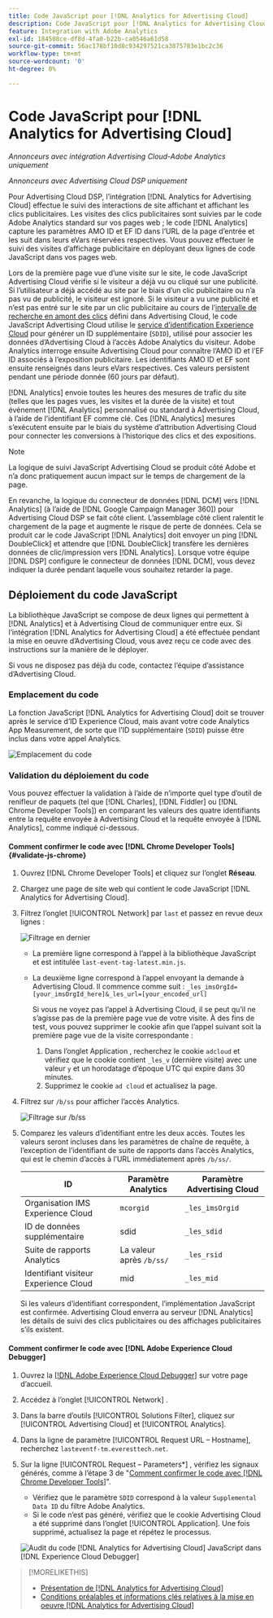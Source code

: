 ```yaml
---
title: Code JavaScript pour [!DNL Analytics for Advertising Cloud]
description: Code JavaScript pour [!DNL Analytics for Advertising Cloud]
feature: Integration with Adobe Analytics
exl-id: 184508ce-df8d-4fa0-b22b-ca0546a61d58
source-git-commit: 56ac178bf10d8c934297521ca3075783e1bc2c36
workflow-type: tm+mt
source-wordcount: '0'
ht-degree: 0%

---
```


# Code JavaScript pour [!DNL Analytics for Advertising Cloud]

*Annonceurs avec intégration Advertising Cloud-Adobe Analytics uniquement*

*Annonceurs avec Advertising Cloud DSP uniquement*

Pour Advertising Cloud DSP, l’intégration [!DNL Analytics for Advertising Cloud] effectue le suivi des interactions de site affichant et affichant les clics publicitaires. Les visites des clics publicitaires sont suivies par le code Adobe Analytics standard sur vos pages web ; le code [!DNL Analytics] capture les paramètres AMO ID et EF ID dans l’URL de la page d’entrée et les suit dans leurs eVars réservées respectives. Vous pouvez effectuer le suivi des visites d’affichage publicitaire en déployant deux lignes de code JavaScript dans vos pages web.

Lors de la première page vue d’une visite sur le site, le code JavaScript Advertising Cloud vérifie si le visiteur a déjà vu ou cliqué sur une publicité. Si l’utilisateur a déjà accédé au site par le biais d’un clic publicitaire ou n’a pas vu de publicité, le visiteur est ignoré. Si le visiteur a vu une publicité et n’est pas entré sur le site par un clic publicitaire au cours de l’[intervalle de recherche en amont des clics](/help/integrations/analytics/prerequisites.md#lookback-a4adc) défini dans Advertising Cloud, le code JavaScript Advertising Cloud utilise le [service d’identification Experience Cloud](https://experienceleague.adobe.com/docs/id-service/using/home.html) pour générer un ID supplémentaire (`SDID`), utilisé pour associer les données d’Advertising Cloud à l’accès Adobe Analytics du visiteur. Adobe Analytics interroge ensuite Advertising Cloud pour connaître l’AMO ID et l’EF ID associés à l’exposition publicitaire. Les identifiants AMO ID et EF sont ensuite renseignés dans leurs eVars respectives. Ces valeurs persistent pendant une période donnée (60 jours par défaut).

[!DNL Analytics] envoie toutes les heures des mesures de trafic du site (telles que les pages vues, les visites et la durée de la visite) et tout événement  [!DNL Analytics]  personnalisé ou standard à Advertising Cloud, à l’aide de l’identifiant EF comme clé. Ces [!DNL Analytics] mesures s’exécutent ensuite par le biais du système d’attribution Advertising Cloud pour connecter les conversions à l’historique des clics et des expositions.

>[!NOTE]
>
>La logique de suivi JavaScript Advertising Cloud se produit côté Adobe et n’a donc pratiquement aucun impact sur le temps de chargement de la page.
>
>En revanche, la logique du connecteur de données [!DNL DCM] vers [!DNL Analytics] (à l’aide de [!DNL Google Campaign Manager 360]) pour Advertising Cloud DSP se fait côté client. L’assemblage côté client ralentit le chargement de la page et augmente le risque de perte de données. Cela se produit car le code JavaScript [!DNL Analytics] doit envoyer un ping [!DNL DoubleClick] et attendre que [!DNL DoubleClick] transfère les dernières données de clic/impression vers [!DNL Analytics]. Lorsque votre équipe [!DNL DSP] configure le connecteur de données [!DNL DCM], vous devez indiquer la durée pendant laquelle vous souhaitez retarder la page.

## Déploiement du code JavaScript

La bibliothèque JavaScript se compose de deux lignes qui permettent à [!DNL Analytics] et à Advertising Cloud de communiquer entre eux. Si l’intégration [!DNL Analytics for Advertising Cloud] a été effectuée pendant la mise en oeuvre d’Advertising Cloud, vous avez reçu ce code avec des instructions sur la manière de le déployer.

Si vous ne disposez pas déjà du code, contactez l’équipe d’assistance d’Advertising Cloud.

### Emplacement du code

La fonction JavaScript [!DNL Analytics for Advertising Cloud] doit se trouver après le service d’ID Experience Cloud, mais avant votre code Analytics App Measurement, de sorte que l’ID supplémentaire (`SDID`) puisse être inclus dans votre appel Analytics.

![Emplacement du code](/help/integrations/assets/a4adc-code-placement.png)

### Validation du déploiement du code

Vous pouvez effectuer la validation à l’aide de n’importe quel type d’outil de renifleur de paquets (tel que [!DNL Charles], [!DNL Fiddler] ou [!DNL Chrome Developer Tools]) en comparant les valeurs des quatre identifiants entre la requête envoyée à Advertising Cloud et la requête envoyée à [!DNL Analytics], comme indiqué ci-dessous.

#### Comment confirmer le code avec [!DNL Chrome Developer Tools] {#validate-js-chrome}

1. Ouvrez [!DNL Chrome Developer Tools] et cliquez sur l’onglet **Réseau**.
1. Chargez une page de site web qui contient le code JavaScript [!DNL Analytics for Advertising Cloud].
1. Filtrez l’onglet [!UICONTROL Network] par `last` et passez en revue deux lignes :

   ![Filtrage en dernier](/help/integrations/assets/a4adc-code-validation-filter-last.png)

   * La première ligne correspond à l’appel à la bibliothèque JavaScript et est intitulée `last-event-tag-latest.min.js`.
   * La deuxième ligne correspond à l’appel envoyant la demande à Advertising Cloud. Il commence comme suit : `_les_imsOrgId=[your_imsOrgId_here]&_les_url=[your_encoded_url]`

      Si vous ne voyez pas l’appel à Advertising Cloud, il se peut qu’il ne s’agisse pas de la première page vue de votre visite. À des fins de test, vous pouvez supprimer le cookie afin que l’appel suivant soit la première page vue de la visite correspondante :

      1. Dans l’onglet Application , recherchez le cookie `adcloud` et vérifiez que le cookie contient `_les_v` (dernière visite) avec une valeur `y` et un horodatage d’époque UTC qui expire dans 30 minutes.
      1. Supprimez le cookie `ad cloud` et actualisez la page.
1. Filtrez sur `/b/ss` pour afficher l’accès Analytics.

   ![Filtrage sur  `/b/ss`](/help/integrations/assets/a4adc-code-validation-filter-bss.png)

1. Comparez les valeurs d’identifiant entre les deux accès. Toutes les valeurs seront incluses dans les paramètres de chaîne de requête, à l’exception de l’identifiant de suite de rapports dans l’accès Analytics, qui est le chemin d’accès à l’URL immédiatement après `/b/ss/`.

   | ID | Paramètre Analytics | Paramètre Advertising Cloud |
   |--- |--- |--- |
   | Organisation IMS Experience Cloud | `mcorgid` | `_les_imsOrgid` |
   | ID de données supplémentaire | sdid | `_les_sdid` |
   | Suite de rapports Analytics | La valeur après `/b/ss/` | `_les_rsid` |
   | Identifiant visiteur Experience Cloud | mid | `_les_mid` |

   Si les valeurs d’identifiant correspondent, l’implémentation JavaScript est confirmée. Advertising Cloud enverra au serveur [!DNL Analytics] les détails de suivi des clics publicitaires ou des affichages publicitaires s’ils existent.

#### Comment confirmer le code avec [!DNL Adobe Experience Cloud Debugger]

1. Ouvrez la [[!DNL Adobe Experience Cloud Debugger]](https://experienceleague.adobe.com/docs/debugger/using/run-debugger.html) sur votre page d’accueil.
1. Accédez à l’onglet [!UICONTROL Network] .
1. Dans la barre d’outils [!UICONTROL Solutions Filter], cliquez sur [!UICONTROL Advertising Cloud] et [!UICONTROL Analytics].
1. Dans la ligne de paramètre [!UICONTROL Request URL – Hostname], recherchez `lasteventf-tm.everesttech.net`.
1. Sur la ligne [!UICONTROL Request – Parameters*] , vérifiez les signaux générés, comme à l’étape 3 de &quot;[Comment confirmer le code avec [!DNL Chrome Developer Tools]](#validate-js-chrome)&quot;.
   * Vérifiez que le paramètre `SDID` correspond à la valeur `Supplemental Data ID` du filtre Adobe Analytics.
   * Si le code n’est pas généré, vérifiez que le cookie Advertising Cloud a été supprimé dans l’onglet [!UICONTROL Application]. Une fois supprimé, actualisez la page et répétez le processus.

   ![Audit du code  [!DNL Analytics for Advertising Cloud] JavaScript dans  [!DNL Experience Cloud Debugger]](/help/integrations/assets/a4adc-js-audit-debugger.png)

>[!MORELIKETHIS]
>
>* [Présentation de [!DNL Analytics for Advertising Cloud]](overview.md)
>* [Conditions préalables et informations clés relatives à la mise en oeuvre [!DNL Analytics for Advertising Cloud]](prerequisites.md)

